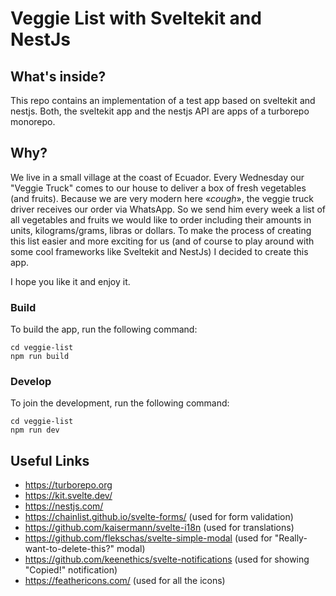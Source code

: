 # Veggie List with Sveltekit and NestJs

## What's inside?

This repo contains an implementation of a test app based on sveltekit and nestjs. Both, the sveltekit app and the nestjs API are apps of a turborepo monorepo.

## Why?

We live in a small village at the coast of Ecuador. Every Wednesday our "Veggie Truck" comes to our house to deliver a box of fresh vegetables (and fruits). Because we are very modern here «*cough*», the veggie truck driver receives our order via WhatsApp. So we send him every week a list of all vegetables and fruits we would like to order including their amounts in units, kilograms/grams, libras or dollars. To make the process of creating this list easier and more exciting for us (and of course to play around with some cool frameworks like Sveltekit and NestJs) I decided to create this app. 

I hope you like it and enjoy it. 

### Build

To build the app, run the following command:

```
cd veggie-list
npm run build
```

### Develop

To join the development, run the following command:

```
cd veggie-list
npm run dev
```

## Useful Links
- https://turborepo.org
- https://kit.svelte.dev/
- https://nestjs.com/
- https://chainlist.github.io/svelte-forms/ (used for form validation)
- https://github.com/kaisermann/svelte-i18n (used for translations)
- https://github.com/flekschas/svelte-simple-modal (used for "Really-want-to-delete-this?" modal)
- https://github.com/keenethics/svelte-notifications (used for showing "Copied!" notification)
- https://feathericons.com/ (used for all the icons)
